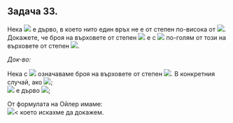 ## Задача 33.

Нека <img src="https://latex.codecogs.com/svg.latex?\Large&space;G"> е дърво, в което нито един връх не е от степен по-висока от <img src="https://latex.codecogs.com/svg.latex?\Large&space;3">. Докажете, че броя на върховете от степен <img src="https://latex.codecogs.com/svg.latex?\Large&space;1"> е с <img src="https://latex.codecogs.com/svg.latex?\Large&space;2"> по-голям от този на върховете от степен <img src="https://latex.codecogs.com/svg.latex?\Large&space;3">.

*Док-во:*

Нека с <img src="https://latex.codecogs.com/svg.latex?\Large&space;N(i)"> означаваме броя на върховете от степен <img src="https://latex.codecogs.com/svg.latex?\Large&space;i">. В конкретния случай, ако <img src="https://latex.codecogs.com/svg.latex?\Large&space;i\ge{4}\Rightarrow{N(i)=0}">;<br>
<img src="https://latex.codecogs.com/svg.latex?\Large&space;G"> е дърво <img src="https://latex.codecogs.com/svg.latex?\Large&space;\Rightarrow{|E|=|V|-1=N(1)+N(2)+N(3)-1}">;

Oт формулата на Ойлер имаме:<br>
<img src="https://latex.codecogs.com/svg.latex?\Large&space;2(N(1)+N(2)+N(3)-1)=\sum_{u\in{V}}deg(u)=N(1).1+N(2).2+N(3).3\Rightarrow{N(1)=2+N(3)}">< което искахме да докажем.

